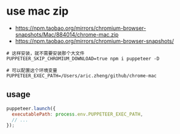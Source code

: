 # use mac zip
- https://npm.taobao.org/mirrors/chromium-browser-snapshots/Mac/884014/chrome-mac.zip
- https://npm.taobao.org/mirrors/chromium-browser-snapshots/


```shell
# 这样安装，就不需要安装那个大文件
PUPPETEER_SKIP_CHROMIUM_DOWNLOAD=true npm i puppeteer -D

# 可以配置这个环境变量
PUPPETEER_EXEC_PATH=/Users/aric.zheng/github/chrome-mac
```

## usage
```js
puppeteer.launch({
  executablePath: process.env.PUPPETEER_EXEC_PATH,
  // ...
});
```
